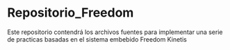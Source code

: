 # Repositorio_Freedom
Este repositorio contendrá los archivos fuentes para implementar una serie de practicas basadas en el sistema embebido Freedom Kinetis
